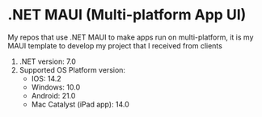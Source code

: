 # .NET MAUI (Multi-platform App UI)
My repos that use .NET MAUI to make apps run on multi-platform, it is my MAUI template to develop my project that I received from clients

1. .NET version: 7.0
2. Supported OS Platform version:
    - IOS: 14.2
    - Windows: 10.0
    - Android: 21.0
    - Mac Catalyst (iPad app): 14.0

